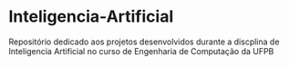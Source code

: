 # Inteligencia-Artificial
Repositório dedicado aos projetos desenvolvidos durante a discplina de Inteligencia Artificial no curso de Engenharia de Computação da UFPB
